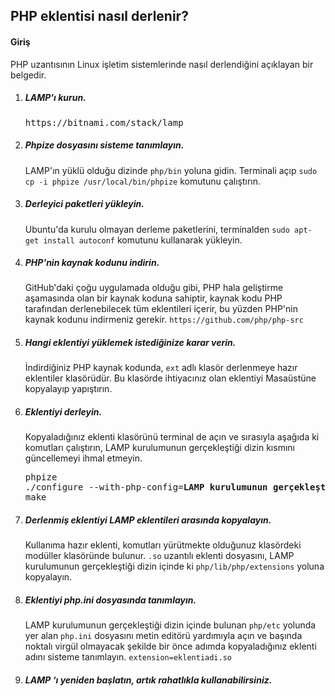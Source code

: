 <h2>PHP eklentisi nasıl derlenir?</h2>
<h4>Giriş</h4>
PHP uzantısının Linux işletim sistemlerinde nasıl derlendiğini açıklayan bir belgedir.

<ol>

<li>
<h5>LAMP'ı kurun.</h5>
<pre>https://bitnami.com/stack/lamp</pre>
</li>

<li>
<h5>Phpize dosyasını sisteme tanımlayın.</h5>
LAMP'ın yüklü olduğu dizinde <code>php/bin</code> yoluna gidin. Terminali açıp <code>sudo cp -i phpize /usr/local/bin/phpize</code> komutunu çalıştırın.
</li>

<li>
<h5>Derleyici paketleri yükleyin.</h5>
Ubuntu'da kurulu olmayan derleme paketlerini, terminalden <code>sudo apt-get install autoconf</code> komutunu kullanarak yükleyin.
</li>

<li>
<h5>PHP'nin kaynak kodunu indirin.</h5>
GitHub'daki çoğu uygulamada olduğu gibi, PHP hala geliştirme aşamasında olan bir kaynak koduna sahiptir, kaynak kodu PHP tarafından derlenebilecek tüm eklentileri içerir, bu yüzden PHP'nin kaynak kodunu indirmeniz gerekir. <code>https://github.com/php/php-src</code>
</li>

<li>
<h5>Hangi eklentiyi yüklemek istediğinize karar verin.</h5>
İndirdiğiniz PHP kaynak kodunda, <code>ext</code> adlı klasör derlenmeye hazır eklentiler klasörüdür. Bu klasörde ihtiyacınız olan eklentiyi Masaüstüne kopyalayıp yapıştırın.
</li>

<li>
<h5>Eklentiyi derleyin.</h5>
Kopyaladığınız eklenti klasörünü terminal de açın ve sırasıyla aşağıda ki komutları çalıştırın, LAMP kurulumunun gerçekleştiği dizin kısmını güncellemeyi ihmal etmeyin.
<pre>
phpize
./configure --with-php-config=<strong>LAMP kurulumunun gerçekleştiği dizin</strong>/php/bin/php-config
make
</pre>
</li>

<li>
<h5>Derlenmiş eklentiyi LAMP eklentileri arasında kopyalayın.</h5>
Kullanıma hazır eklenti, komutları yürütmekte olduğunuz klasördeki modüller klasöründe bulunur. <code>.so</code> uzantılı eklenti dosyasını, LAMP kurulumunun gerçekleştiği dizin içinde ki <code>php/lib/php/extensions</code> yoluna kopyalayın.
</li>


<li>
<h5>Eklentiyi php.ini dosyasında tanımlayın.</h5>
LAMP kurulumunun gerçekleştiği dizin içinde bulunan <code>php/etc</code> yolunda yer alan <code>php.ini</code> dosyasını metin editörü yardımıyla açın ve başında noktalı virgül olmayacak şekilde bir önce adımda kopyaladığınız eklenti adını sisteme tanımlayın. <code>extension=eklentiadi.so</code>
</li>

<li>
<h5>LAMP ‘ı yeniden başlatın, artık rahatlıkla kullanabilirsiniz.
</li>
</ol>
